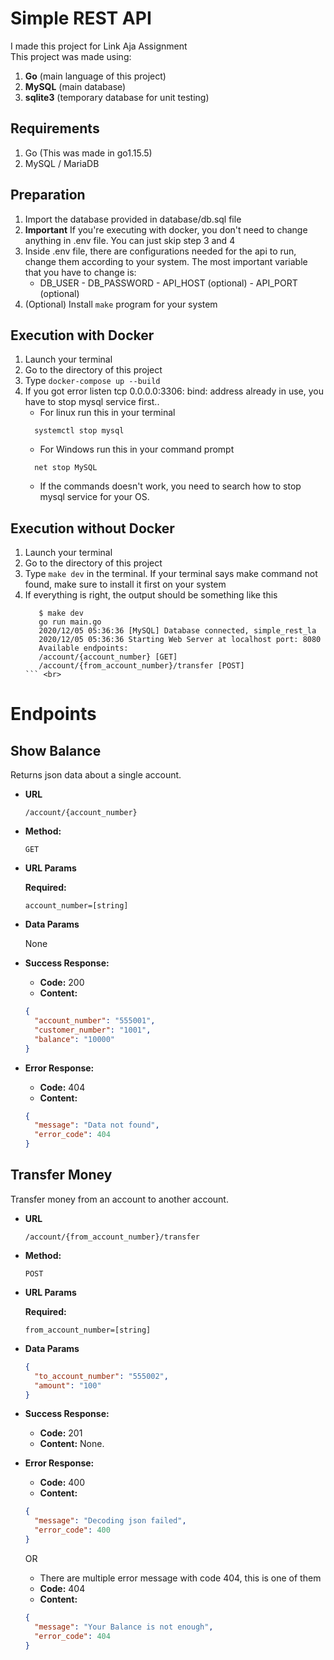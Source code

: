 # Simple REST API

I made this project for Link Aja Assignment<br>
This project was made using:

1.  <b>Go</b> (main language of this project)
2.  <b>MySQL</b> (main database)
3.  <b>sqlite3</b> (temporary database for unit testing)

## Requirements

1.  Go (This was made in go1.15.5)
2.  MySQL / MariaDB

## Preparation

1.  Import the database provided in database/db.sql file
2.  **Important** If you're executing with docker, you don't need to change anything in .env file. You can just skip step 3 and 4
3.  Inside .env file, there are configurations needed for the api to run,
    change them according to your system. The most important variable that
    you have to change is:
    - DB_USER - DB_PASSWORD - API_HOST (optional) - API_PORT (optional)
4.  (Optional) Install `make` program for your system

## Execution with Docker

1.  Launch your terminal
2.  Go to the directory of this project
3.  Type `docker-compose up --build`
4.  If you got error listen tcp 0.0.0.0:3306: bind: address already in use, you have to stop mysql service first..
    - For linux run this in your terminal
    ```
      systemctl stop mysql
    ```
    - For Windows run this in your command prompt
    ```
      net stop MySQL
    ```
    - If the commands doesn't work, you need to search how to stop mysql service for your OS.

## Execution without Docker

1.  Launch your terminal
2.  Go to the directory of this project
3.  Type `make dev` in the terminal. If your terminal says make command not found,
    make sure to install it first on your system
4.  If everything is right, the output should be something like this
    ````
       $ make dev
       go run main.go
       2020/12/05 05:36:36 [MySQL] Database connected, simple_rest_la
       2020/12/05 05:36:36 Starting Web Server at localhost port: 8080
       Available endpoints:
       /account/{account_number} [GET]
       /account/{from_account_number}/transfer [POST]
    ``` <br>
    ````

# Endpoints

## **Show Balance**

Returns json data about a single account.

- **URL**

  `/account/{account_number}`

- **Method:**

  `GET`

- **URL Params**

  **Required:**

  `account_number=[string]`

- **Data Params**

  None

- **Success Response:**

  - **Code:** 200 <br />
  - **Content:**

  ```json
  {
    "account_number": "555001",
    "customer_number": "1001",
    "balance": "10000"
  }
  ```

- **Error Response:**
  - **Code:** 404 <br />
  - **Content:**
  ```json
  {
    "message": "Data not found",
    "error_code": 404
  }
  ```

## **Transfer Money**

Transfer money from an account to another account.

- **URL**

  `/account/{from_account_number}/transfer`

- **Method:**

  `POST`

- **URL Params**

  **Required:**

  `from_account_number=[string]`

- **Data Params**

  ```json
  {
    "to_account_number": "555002",
    "amount": "100"
  }
  ```

- **Success Response:**

  - **Code:** 201 <br />
  - **Content:**
    None.

- **Error Response:**
  - **Code:** 400 <br />
  - **Content:**
  ```json
  {
    "message": "Decoding json failed",
    "error_code": 400
  }
  ```
  OR
  - There are multiple error message with code 404, this is one of them
  - **Code:** 404 <br />
  - **Content:**
  ```json
  {
    "message": "Your Balance is not enough",
    "error_code": 404
  }
  ```
